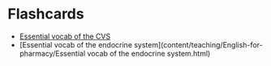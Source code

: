 # Flashcards

- [Essential vocab of the CVS](content/teaching/English-for-pharmacy/Vocab-of-the-CVS.html)
- [Essential vocab of the endocrine system](content/teaching/English-for-pharmacy/Essential vocab of the endocrine system.html)
